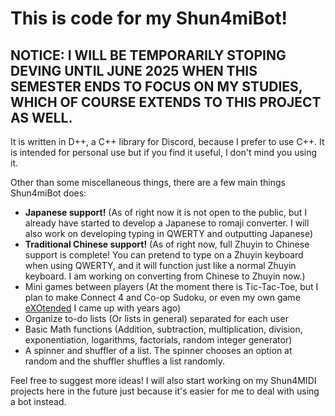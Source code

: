 # This is code for my Shun4miBot!

## NOTICE: I WILL BE TEMPORARILY STOPING DEVING UNTIL JUNE 2025 WHEN THIS SEMESTER ENDS TO FOCUS ON MY STUDIES, WHICH OF COURSE EXTENDS TO THIS PROJECT AS WELL.

It is written in D++, a C++ library for Discord, because I prefer to use C++. It is intended for personal use but if you find it useful, I don't mind you using it.

Other than some miscellaneous things, there are a few main things Shun4miBot does:
 - **Japanese support!** (As of right now it is not open to the public, but I already have started to develop a Japanese to romaji converter. I will also work on developing typing in QWERTY and outputting Japanese)
 - **Traditional Chinese support!** (As of right now, full Zhuyin to Chinese support is complete! You can pretend to type on a Zhuyin keyboard when using QWERTY, and it will function just like a normal Zhuyin keyboard. I am working on converting from Chinese to Zhuyin now.)
 - Mini games between players (At the moment there is Tic-Tac-Toe, but I plan to make Connect 4 and Co-op Sudoku, or even my own game [eXOtended](https://github.com/shun4midx-offline/eXOtended) I came up with years ago)
 - Organize to-do lists (Or lists in general) separated for each user
 - Basic Math functions (Addition, subtraction, multiplication, division, exponentiation, logarithms, factorials, random integer generator)
 - A spinner and shuffler of a list. The spinner chooses an option at random and the shuffler shuffles a list randomly.

Feel free to suggest more ideas! I will also start working on my Shun4MIDI projects here in the future just because it's easier for me to deal with using a bot instead.